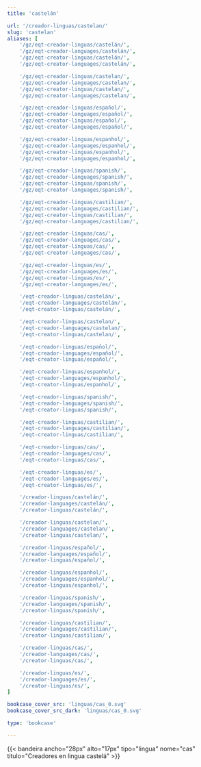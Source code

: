 ```yaml
---
title: 'castelán'

url: '/creador-linguas/castelan/'
slug: 'castelan'
aliases: [
    '/gz/eqt-creador-linguas/castelán/',
    '/gz/eqt-creador-languages/castelán/',
    '/gz/eqt-creator-linguas/castelán/',
    '/gz/eqt-creator-languages/castelán/',

    '/gz/eqt-creador-linguas/castelan/',
    '/gz/eqt-creador-languages/castelan/',
    '/gz/eqt-creator-linguas/castelan/',
    '/gz/eqt-creator-languages/castelan/',

    '/gz/eqt-creador-linguas/español/',
    '/gz/eqt-creador-languages/español/',
    '/gz/eqt-creator-linguas/español/',
    '/gz/eqt-creator-languages/español/',

    '/gz/eqt-creador-linguas/espanhol/',
    '/gz/eqt-creador-languages/espanhol/',
    '/gz/eqt-creator-linguas/espanhol/',
    '/gz/eqt-creator-languages/espanhol/',

    '/gz/eqt-creador-linguas/spanish/',
    '/gz/eqt-creador-languages/spanish/',
    '/gz/eqt-creator-linguas/spanish/',
    '/gz/eqt-creator-languages/spanish/',

    '/gz/eqt-creador-linguas/castilian/',
    '/gz/eqt-creador-languages/castilian/',
    '/gz/eqt-creator-linguas/castilian/',
    '/gz/eqt-creator-languages/castilian/',

    '/gz/eqt-creador-linguas/cas/',
    '/gz/eqt-creador-languages/cas/',
    '/gz/eqt-creator-linguas/cas/',
    '/gz/eqt-creator-languages/cas/',

    '/gz/eqt-creador-linguas/es/',
    '/gz/eqt-creador-languages/es/',
    '/gz/eqt-creator-linguas/es/',
    '/gz/eqt-creator-languages/es/',

    '/eqt-creador-linguas/castelán/',
    '/eqt-creador-languages/castelán/',
    '/eqt-creator-linguas/castelán/',

    '/eqt-creador-linguas/castelan/',
    '/eqt-creador-languages/castelan/',
    '/eqt-creator-linguas/castelan/',

    '/eqt-creador-linguas/español/',
    '/eqt-creador-languages/español/',
    '/eqt-creator-linguas/español/',

    '/eqt-creador-linguas/espanhol/',
    '/eqt-creador-languages/espanhol/',
    '/eqt-creator-linguas/espanhol/',

    '/eqt-creador-linguas/spanish/',
    '/eqt-creador-languages/spanish/',
    '/eqt-creator-linguas/spanish/',

    '/eqt-creador-linguas/castilian/',
    '/eqt-creador-languages/castilian/',
    '/eqt-creator-linguas/castilian/',

    '/eqt-creador-linguas/cas/',
    '/eqt-creador-languages/cas/',
    '/eqt-creator-linguas/cas/',

    '/eqt-creador-linguas/es/',
    '/eqt-creador-languages/es/',
    '/eqt-creator-linguas/es/',

    '/creador-linguas/castelán/',
    '/creador-languages/castelán/',
    '/creator-linguas/castelán/',

    '/creador-linguas/castelan/',
    '/creador-languages/castelan/',
    '/creator-linguas/castelan/',

    '/creador-linguas/español/',
    '/creador-languages/español/',
    '/creator-linguas/español/',

    '/creador-linguas/espanhol/',
    '/creador-languages/espanhol/',
    '/creator-linguas/espanhol/',

    '/creador-linguas/spanish/',
    '/creador-languages/spanish/',
    '/creator-linguas/spanish/',

    '/creador-linguas/castilian/',
    '/creador-languages/castilian/',
    '/creator-linguas/castilian/',

    '/creador-linguas/cas/',
    '/creador-languages/cas/',
    '/creator-linguas/cas/',

    '/creador-linguas/es/',
    '/creador-languages/es/',
    '/creator-linguas/es/',
]

bookcase_cover_src: 'linguas/cas_0.svg'
bookcase_cover_src_dark: 'linguas/cas_0.svg'

type: 'bookcase'

---
```

{{< bandeira ancho="28px" alto="17px" tipo="lingua" nome="cas" titulo="Creadores en lingua castelá" >}}
